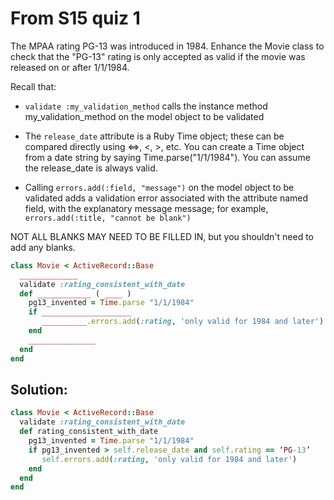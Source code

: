# From S15 quiz 1

The MPAA rating PG-13 was introduced in 1984.  Enhance the Movie class to check that the "PG-13" rating is only accepted as valid if the movie was released on or after 1/1/1984.

Recall that:

* `validate :my_validation_method` calls the instance method my_validation_method on the model object to be validated

* The `release_date` attribute is a Ruby Time object; these can be compared directly using <=>, <, >, etc. You can create a Time object from a date string by saying Time.parse("1/1/1984"). You can assume the release_date is always valid.

* Calling `errors.add(:field, "message")` on the model object to be validated adds a validation error associated with the attribute named field, with the explanatory message message; for example, `errors.add(:title, "cannot be blank")`

NOT ALL BLANKS MAY NEED TO BE FILLED IN, but you shouldn't need to add any blanks.

```ruby
class Movie < ActiveRecord::Base
  _____________
  validate :rating_consistent_with_date
  def ____________ ( ____ )
    pg13_invented = Time.parse "1/1/1984"
    if ____________________
       __________.errors.add(:rating, 'only valid for 1984 and later')
    end
    _______________
  end
end
```

## Solution:

```ruby
class Movie < ActiveRecord::Base
  validate :rating_consistent_with_date
  def rating_consistent_with_date 
    pg13_invented = Time.parse "1/1/1984"
    if pg13_invented > self.release_date and self.rating == ‘PG-13’
       self.errors.add(:rating, 'only valid for 1984 and later')
    end
  end
end
```
